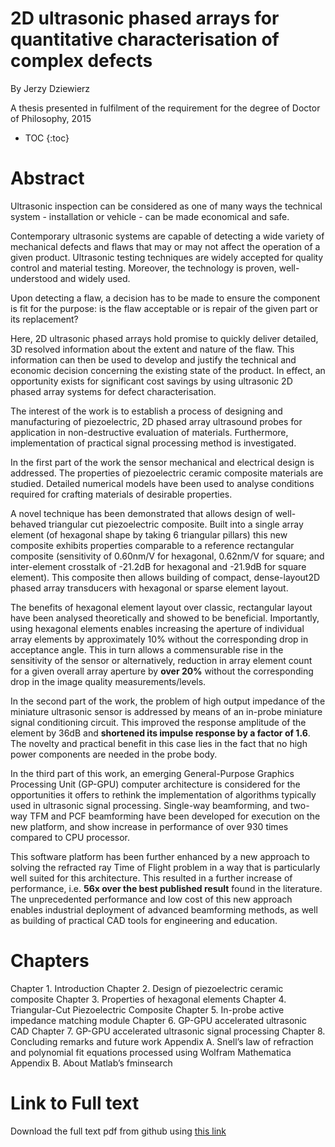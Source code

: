 


<h1> 2D ultrasonic phased arrays for quantitative characterisation of complex defects </h1>
By Jerzy Dziewierz

A thesis presented in fulfilment of the requirement for the degree of Doctor of Philosophy, 2015

* TOC
{:toc}

# Abstract

Ultrasonic inspection can be considered as one of many ways the technical system - installation or vehicle - can be made economical and safe. 

Contemporary ultrasonic systems are capable of detecting a wide variety of mechanical defects and flaws that may or may not affect the operation of a given product. Ultrasonic testing techniques are widely accepted for quality control and material testing. Moreover, the technology is proven, well-understood and widely used. 

Upon detecting a flaw, a decision has to be made to ensure the component is fit for the purpose: is the flaw acceptable or is repair of the given part or its replacement? 

Here, 2D ultrasonic phased arrays hold promise to quickly deliver detailed, 3D resolved information about the extent and nature of the flaw. This information can then be used to develop and justify the technical and economic decision concerning the existing state of the product. In effect, an opportunity exists for significant cost savings by using ultrasonic 2D phased array systems for defect characterisation.

The interest of the work is to establish a process of designing and manufacturing of piezoelectric, 2D phased array ultrasound probes for application in non-destructive evaluation of materials. Furthermore, implementation of practical signal processing method is investigated. 

In the first part of the work the sensor mechanical and electrical design is addressed. The properties of piezoelectric ceramic composite materials are studied. Detailed numerical models have been used to analyse conditions required for crafting materials of desirable properties.

A novel technique has been demonstrated that allows design of well-behaved triangular cut piezoelectric composite. Built into a single array element (of hexagonal shape by taking 6 triangular pillars) this new composite exhibits properties comparable to a reference rectangular composite (sensitivity of 0.60nm/V for hexagonal, 0.62nm/V for square; and inter-element crosstalk of -21.2dB for hexagonal and -21.9dB for square element). This composite then allows building of compact, dense-layout2D phased array transducers with hexagonal or sparse element layout.

The benefits of hexagonal element layout over classic, rectangular layout have been analysed theoretically and showed to be beneficial. Importantly, using hexagonal elements enables increasing the aperture of individual array elements by approximately 10% without the corresponding drop in acceptance angle. This in turn allows a commensurable rise in the sensitivity of the sensor or alternatively, reduction in array element count for a given overall array aperture by **over 20%** without the corresponding drop in the image quality measurements/levels. 

In the second part of the work, the problem of high output impedance of the miniature ultrasonic sensor is addressed by means of an in-probe miniature signal conditioning circuit. This improved the response amplitude of the element by 36dB and **shortened its impulse response by a factor of 1.6**. The novelty and practical benefit in this case lies in the fact that no high power components are needed in the probe body. 

In the third part of this work, an emerging General-Purpose Graphics Processing Unit (GP-GPU) computer architecture is considered for the opportunities it offers to rethink the implementation of algorithms typically used in ultrasonic signal processing. Single-way beamforming, and two-way TFM and PCF beamforming have been developed for execution on the new platform, and show increase in performance of over 930 times compared to CPU processor. 

This software platform has been further enhanced by a new approach to solving the refracted ray Time of Flight problem in a way that is particularly well suited for this architecture. This resulted in a further increase of performance, i.e. **56x over the best published result** found in the literature. The unprecedented performance and low cost of this new approach enables industrial deployment of advanced beamforming methods, as well as building of practical CAD tools for engineering and education.

# Chapters 
Chapter 1. Introduction
Chapter 2. Design of piezoelectric ceramic composite
Chapter 3. Properties of hexagonal elements
Chapter 4. Triangular-Cut Piezoelectric Composite
Chapter 5. In-probe active impedance matching module
Chapter 6. GP-GPU accelerated ultrasonic CAD
Chapter 7. GP-GPU accelerated ultrasonic signal processing
Chapter 8. Concluding remarks and future work
Appendix A. Snell’s law of refraction and polynomial fit equations processed using Wolfram Mathematica
Appendix B. About Matlab’s fminsearch

# Link to Full text

Download the full text pdf from github using [this link](https://github.com/jerzydziewierz/2D-ultrasonic-phased-arrays-for-quantitative-characterisation-of-complex-defects/blob/master/2015%20Dziewierz%20-%202D%20ultrasonic%20phased%20arrays%20for%20quantitative%20characterisation%20of%20complex%20defects.pdf)

